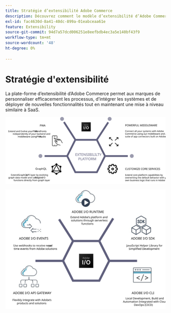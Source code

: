 ```yaml
---
title: Stratégie d’extensibilité Adobe Commerce
description: Découvrez comment le modèle d’extensibilité d’Adobe Commerce vous permet de personnaliser votre mise en oeuvre.
exl-id: fac4630d-8a41-40dc-899a-01eabceaa61e
feature: Extensibility
source-git-commit: 94d7a57dcd006251e8eefbdb4ec3a5e140bf43f9
workflow-type: tm+mt
source-wordcount: '48'
ht-degree: 0%

---
```


# Stratégie d&#39;extensibilité

La plate-forme d’extensibilité d’Adobe Commerce permet aux marques de personnaliser efficacement les processus, d’intégrer les systèmes et de déployer de nouvelles fonctionnalités tout en maintenant une mise à niveau similaire à SaaS.

![Diagramme de stratégie d’extensibilité d’Adobe Commerce](../../assets/playbooks/extensibility-strategy-1.svg)

![Diagramme de stratégie d’extensibilité d’Adobe Commerce](../../assets/playbooks/extensibility-strategy-2.svg)
